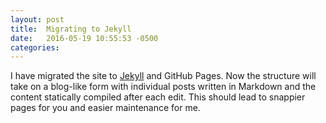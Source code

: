 ```yaml
---
layout: post
title:  Migrating to Jekyll
date:   2016-05-19 10:55:53 -0500
categories:
---
```


I have migrated the site to [Jekyll](http://jekyllrb.com) and GitHub Pages. Now the structure will take on a blog-like form with individual posts written in Markdown and the content statically compiled after each edit. This should lead to snappier pages for you and easier maintenance for me.
